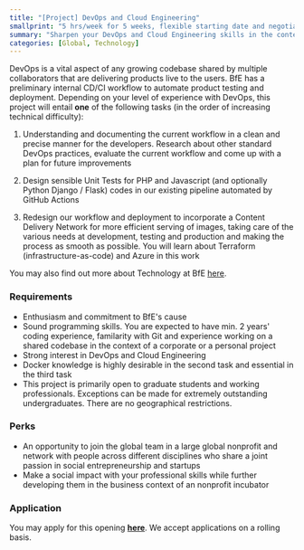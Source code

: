 ```yaml
---
title: "[Project] DevOps and Cloud Engineering"
smallprint: "5 hrs/week for 5 weeks, flexible starting date and negotiable schedule. Suitable for people with all experience levels in DevOps."
summary: "Sharpen your DevOps and Cloud Engineering skills in the context of a codebase shared by our global develoeprs while contributing to a good cause. Make a tangible impact on our global social impact startup community with your professional skills. Potential to convert to a long-term volunteering position with flexible commitment in our global leadership team." # this will be visible on platforms like LinkedIn when sharing
categories: [Global, Technology]
---
```


DevOps is a vital aspect of any growing codebase shared by multiple collaborators that are delivering products live to the users. BfE has a preliminary internal CD/CI workflow to automate product testing and deployment. Depending on your level of experience with DevOps, this project will entail **one** of the following tasks (in the order of increasing technical difficulty):

1. Understanding and documenting the current workflow in a clean and precise manner for the developers. Research about other standard DevOps practices, evaluate the current workflow and come up with a plan for future improvements

2. Design sensible Unit Tests for PHP and Javascript (and optionally Python Django / Flask) codes in our existing pipeline automated by GitHub Actions

3. Redesign our workflow and deployment to incorporate a Content Delivery Network for more efficient serving of images, taking care of the various needs at development, testing and production and making the process as smooth as possible. You will learn about Terraform (infrastructure-as-code) and Azure in this work

You may also find out more about Technology at BfE [here](https://tech.bridgesforenterprise.com).

### Requirements
- Enthusiasm and commitment to BfE's cause
- Sound programming skills. You are expected to have min. 2 years' coding experience, familarity with Git and experience working on a shared codebase in the context of a corporate or a personal project
- Strong interest in DevOps and Cloud Engineering
- Docker knowledge is highly desirable in the second task and essential in the third task
- This project is primarily open to graduate students and working professionals. Exceptions can be made for extremely outstanding undergraduates. There are no geographical restrictions.

### Perks
- An opportunity to join the global team in a large global nonprofit and network with people across different disciplines who share a joint passion in social entrepreneurship and startups
- Make a social impact with your professional skills while further developing them in the business context of an nonprofit incubator

### Application
You may apply for this opening [**here**](https://forms.gle/tbBKj6TAAX1G2Y93A). We accept applications on a rolling basis.
